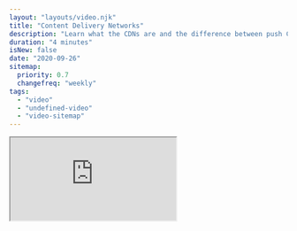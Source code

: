 ```yaml
---
layout: "layouts/video.njk"
title: "Content Delivery Networks"
description: "Learn what the CDNs are and the difference between push CDN vs pull CDN."
duration: "4 minutes"
isNew: false
date: "2020-09-26"
sitemap:
  priority: 0.7
  changefreq: "weekly"
tags:
  - "video"
  - "undefined-video"
  - "video-sitemap"
---
```


<iframe class="w-full aspect-video mb-5" src="https://www.youtube.com/embed/6DXEPcXKQNY" title="Content Delivery Networks"></iframe>
